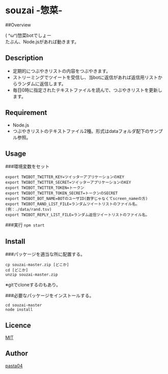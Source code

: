 souzai -惣菜-
====

##Overview

( ^ω^)惣菜botでしょー  
たぶん、Node.jsがあれば動きます。

## Description
- 定期的につぶやきリストの内容をつぶやきます。
- ストリーミングでツイートを受信し、当botに返信があれば返信用リストからランダムに返信します。
- 毎日0時に指定されたテキストファイルを読んで、つぶやきリストを更新します。

## Requirement
- Node.js  
- つぶやきリストのテキストファイル2種。形式はdataフォルダ配下のサンプル参照。

## Usage
###環境変数をセット
``` 
export TWIBOT_TWITTER_KEY=ツイッターアプリケーションのKEY  
export TWIBOT_TWITTER_SECRET=ツイッターアプリケーションのKEY  
export TWIBOT_TWITTER_TOKEN=トークン  
export TWIBOT_TWITTER_TOKEN_SECRET=トークンのSECRET  
export TWIBOT_BOT_NAME=BOTのユーザID(数字じゃなくてscreen_nameの方)  
export TWIBOT_RAND_LIST_FILE=ランダムツイートリストのファイル名。(例：./data/rand.tsv)  
export TWIBOT_REPLY_LIST_FILE=ランダム返信ツイートリストのファイル名。  
``` 
###実行
`npm start`

## Install

###パッケージを適当な所に配置する。
```
cp souzai-master.zip [どこか]
cd [どこか]
unzip souzai-master.zip
```
※gitでcloneするのもあり。

###必要なパッケージをインストールする。
``` 
cd souzai-master
node install
``` 

## Licence

[MIT](https://github.com/tcnksm/tool/blob/master/LICENCE)

## Author

[pasta04](https://github.com/pasta04)
